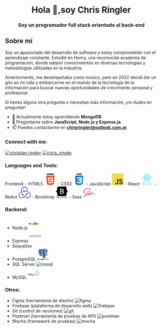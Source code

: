 <h1 align="center">Hola 👋,soy Chris Ringler</h1>
<h3 align="center">Soy un programador full stack orientado al back-end</h3>

## Sobre mí

Soy un apasionado del desarrollo de software y estoy comprometido con el aprendizaje constante. Estudié en Henry, una reconocida academia de programación, donde adquirí conocimientos en diversas tecnologías y metodologías utilizadas en la industria.

Anteriormente, me desempeñaba como músico, pero en 2022 decidí dar un giro en mi vida y embarcarme en el mundo de la tecnología de la información para buscar nuevas oportunidades de crecimiento personal y profesional.


Si tienes alguna otra pregunta o necesitas más información, ¡no dudes en preguntar!

- 🌱 Actualmente estoy aprendiendo **MongoDB**.
- 💬 Pregúntame sobre **JavaScript, Node.js y Express.js**.
- 📫 Puedes contactarme en **chrisringler@outlook.com.ar**.

<h3 align="left">Connect with me:</h3>
<p align="left">
<a href="https://linkedin.com/in/chrisringler" target="blank"><img align="center" src="https://raw.githubusercontent.com/rahuldkjain/github-profile-readme-generator/master/src/images/icons/Social/linked-in-alt.svg" alt="christian ringler" height="30" width="40" /></a>
<a href="https://instagram.com/chris_ringler" target="blank"><img align="center" src="https://raw.githubusercontent.com/rahuldkjain/github-profile-readme-generator/master/src/images/icons/Social/instagram.svg" alt="chris_ringler" height="30" width="40" /></a>
</p>

<h3 align="left">Languages and Tools:</h3>
 Frontend:
- HTML5
  <img src="https://raw.githubusercontent.com/devicons/devicon/master/icons/html5/html5-original-wordmark.svg" alt="html5" width="40" height="40"/>
- CSS3
  <img src="https://raw.githubusercontent.com/devicons/devicon/master/icons/css3/css3-original-wordmark.svg" alt="css3" width="40" height="40"/>
- JavaScript
  <img src="https://raw.githubusercontent.com/devicons/devicon/master/icons/javascript/javascript-original.svg" alt="javascript" width="40" height="40"/>
- React
  <img src="https://raw.githubusercontent.com/devicons/devicon/master/icons/react/react-original-wordmark.svg" alt="react" width="40" height="40"/>
- Redux
  <img src="https://raw.githubusercontent.com/devicons/devicon/master/icons/redux/redux-original.svg" alt="redux" width="40" height="40"/>
- Bootstrap
  <img src="https://raw.githubusercontent.com/devicons/devicon/master/icons/bootstrap/bootstrap-plain-wordmark.svg" alt="bootstrap" width="40" height="40"/>
- Sass
  <img src="https://raw.githubusercontent.com/devicons/devicon/master/icons/sass/sass-original.svg" alt="sass" width="40" height="40"/>

### Backend:
- Node.js
  <img src="https://raw.githubusercontent.com/devicons/devicon/master/icons/nodejs/nodejs-original-wordmark.svg" alt="nodejs" width="40" height="40"/>
- Express
  <img src="https://raw.githubusercontent.com/devicons/devicon/master/icons/express/express-original-wordmark.svg" alt="express" width="40" height="40"/>
- Sequelize
- PostgreSQL
  <img src="https://raw.githubusercontent.com/devicons/devicon/master/icons/postgresql/postgresql-original-wordmark.svg" alt="postgresql" width="40" height="40"/>
- SQL Server
  <img src="https://www.svgrepo.com/show/303229/microsoft-sql-server-logo.svg" alt="mssql" width="40" height="40"/>
- MySQL
  <img src="https://raw.githubusercontent.com/devicons/devicon/master/icons/mysql/mysql-original-wordmark.svg" alt="mysql" width="40" height="40"/>

### Otros:
- Figma (herramienta de diseño)
  <img src="https://www.vectorlogo.zone/logos/figma/figma-icon.svg" alt="figma" width="40" height="40"/>
- Firebase (plataforma de desarrollo web)
  <img src="https://www.vectorlogo.zone/logos/firebase/firebase-icon.svg" alt="firebase" width="40" height="40"/>
- Git (control de versiones)
  <img src="https://www.vectorlogo.zone/logos/git-scm/git-scm-icon.svg" alt="git" width="40" height="40"/>
- Postman (herramienta de pruebas de API)
  <img src="https://www.vectorlogo.zone/logos/getpostman/getpostman-icon.svg" alt="postman" width="40" height="40"/>
- Mocha (framework de pruebas)
  <img src="https://www.vectorlogo.zone/logos/mochajs/mochajs-icon.svg" alt="mocha" width="40" height="40"/>

